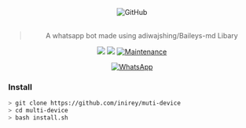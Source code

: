 <div align="center">
<img alt="GitHub" src="https://img.shields.io/badge/MULTI%20DEVICE%20BOT-25D32?style=for-the-badge&logoColor=darkgreen"/>
<br><br>
  
> A whatsapp bot made using adiwajshing/Baileys-md Libary
 <p>
  <img src ="https://img.shields.io/badge/npm-v7.20.3-green.svg" />
  <img src="https://img.shields.io/badge/node-%3E=16.6.1-darkgreen.svg" />
   <a href="https://github.com/justpiple/whatsapp-bot/commit-activity" target="_blank">
    <img alt="Maintenance" src="https://img.shields.io/badge/Maintained%3F-yes-red.svg" />
  </a>
</p>
<a href="https://chat.whatsapp.com/EV2o7Y4C2XNDT5AAQPZjqt"><img alt="WhatsApp" src="https://img.shields.io/badge/WhatsApp%20Group-25D366?style=for-the-badge&logo=whatsapp&logoColor=white"/></a>
 
</div>

### Install

```bash
> git clone https://github.com/inirey/muti-device
> cd multi-device
> bash install.sh
```
